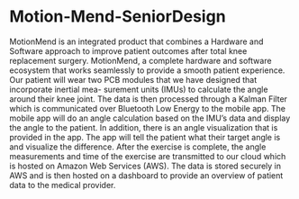 # Motion-Mend-SeniorDesign

MotionMend is an integrated product that combines a Hardware and Software approach to improve patient outcomes after total knee replacement surgery. 
MotionMend, a complete hardware and software ecosystem that works seamlessly to provide a smooth patient experience. Our patient will wear two PCB modules that we have designed that incorporate inertial mea- surement units (IMUs) to calculate the angle around their knee joint. The data is then processed through a Kalman Filter which is communicated over Bluetooth Low Energy to the mobile app. The mobile app will do an angle calculation based on the IMU’s data and display the angle to the patient. In addition, there is an angle visualization that is provided in the app. The app will tell the patient what their target angle is and visualize the difference. After the exercise is complete, the angle measurements and time of the exercise are transmitted to our cloud which is hosted on Amazon Web Services (AWS). The data is stored securely in AWS and is then hosted on a dashboard to provide an overview of patient data to the medical provider. 
